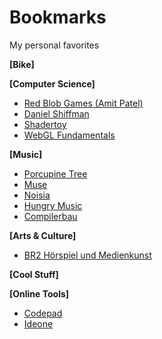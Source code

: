# Bookmarks
My personal favorites

**\[Bike\]**


**\[Computer Science\]**
- [Red Blob Games (Amit Patel)](https://www.redblobgames.com/)
- [Daniel Shiffman](https://shiffman.net/)
- [Shadertoy](https://www.shadertoy.com/)
- [WebGL Fundamentals](https://webglfundamentals.org/)


**\[Music\]**
- [Porcupine Tree](https://porcupinetree.com/)
- [Muse](https://www.muse.mu/?frontpage=true)
- [Noisia](https://www.noisia.nl/)
- [Hungry Music](https://hungrymusic.fr/)
- [Compilerbau](https://linktr.ee/compilerbau)


**\[Arts & Culture\]**
- [BR2 Hörspiel und Medienkunst](https://www.br.de/radio/bayern2/sendungen/hoerspiel-und-medienkunst/index.html)


**\[Cool Stuff\]**


**\[Online Tools\]**
- [Codepad](https://codepad.co/)
- [Ideone](https://ideone.com/)
